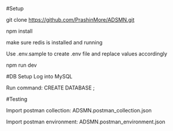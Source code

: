 #Setup

git clone https://github.com/PrashinMore/ADSMN.git

npm install

make sure redis is installed and running

Use .env.sample to create .env file and replace values accordingly

npm run dev

#DB Setup
Log into MySQL

Run command: CREATE DATABASE <dbName>;

#Testing

Import postman collection: ADSMN.postman_collection.json

Import postman environment: ADSMN.postman_environment.json